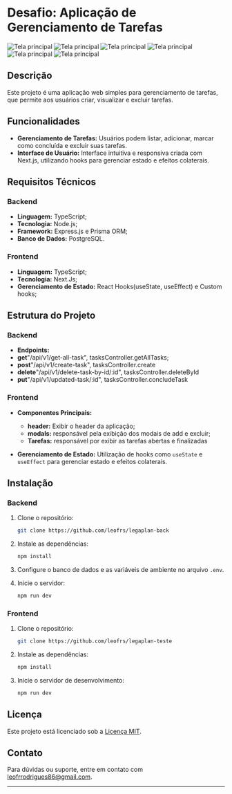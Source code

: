 # Desafio: Aplicação de Gerenciamento de Tarefas

![Tela principal](/assets/desktop1.png)
![Tela principal](/assets/desktop2.png)
![Tela principal](/assets/desktop3.png)
![Tela principal](/assets/mobile1.png)
![Tela principal](/assets/mobile2.png)
![Tela principal](/assets/mobile3.png)

## Descrição

Este projeto é uma aplicação web simples para gerenciamento de tarefas, que permite aos usuários criar, visualizar e excluir tarefas.

## Funcionalidades

-   **Gerenciamento de Tarefas:** Usuários podem listar, adicionar, marcar como concluída e excluir suas tarefas.
-   **Interface de Usuário:** Interface intuitiva e responsiva criada com Next.js, utilizando hooks para gerenciar estado e efeitos colaterais.

## Requisitos Técnicos

### Backend

-   **Linguagem:** TypeScript;
-   **Tecnologia:** Node.js;
-   **Framework:** Express.js e Prisma ORM;
-   **Banco de Dados:** PostgreSQL.

### Frontend

-   **Linguagem:** TypeScript;
-   **Tecnologia:** Next.Js;
-   **Gerenciamento de Estado:** React Hooks(useState, useEffect) e Custom hooks;

## Estrutura do Projeto

### Backend

-   **Endpoints:**
-   **get**"/api/v1/get-all-task", tasksController.getAllTasks;
-   **post**"/api/v1/create-task", tasksController.create
-   **delete**"/api/v1/delete-task-by-id/:id", tasksController.deleteById
-   **put**"/api/v1/updated-task/:id", tasksController.concludeTask

### Frontend

-   **Componentes Principais:**

    -   **header:** Exibir o header da aplicação;
    -   **modals:** responsável pela exibição dos modais de add e excluir;
    -   **Tarefas:** responsável por exibir as tarefas abertas e finalizadas

-   **Gerenciamento de Estado:** Utilização de hooks como `useState` e `useEffect` para gerenciar estado e efeitos colaterais.

## Instalação

### Backend

1. Clone o repositório:

    ```bash
    git clone https://github.com/leofrs/legaplan-back
    ```

2. Instale as dependências:

    ```bash
    npm install
    ```

3. Configure o banco de dados e as variáveis de ambiente no arquivo `.env`.

4. Inicie o servidor:

    ```bash
    npm run dev
    ```

### Frontend

1. Clone o repositório:

    ```bash
    git clone https://github.com/leofrs/legaplan-teste
    ```

2. Instale as dependências:

    ```bash
    npm install
    ```

3. Inicie o servidor de desenvolvimento:

    ```bash
    npm run dev
    ```

## Licença

Este projeto está licenciado sob a [Licença MIT](LICENSE).

## Contato

Para dúvidas ou suporte, entre em contato com [leofrrodrigues86@gmail.com](mailto:leofrrodrigues86@gmail.com).

---
